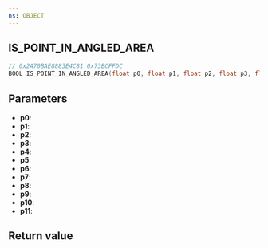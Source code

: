 ```yaml
---
ns: OBJECT
---
```

## IS_POINT_IN_ANGLED_AREA

```c
// 0x2A70BAE8883E4C81 0x73BCFFDC
BOOL IS_POINT_IN_ANGLED_AREA(float p0, float p1, float p2, float p3, float p4, float p5, float p6, float p7, float p8, float p9, BOOL p10, BOOL p11);
```


## Parameters
* **p0**: 
* **p1**: 
* **p2**: 
* **p3**: 
* **p4**: 
* **p5**: 
* **p6**: 
* **p7**: 
* **p8**: 
* **p9**: 
* **p10**: 
* **p11**: 

## Return value
